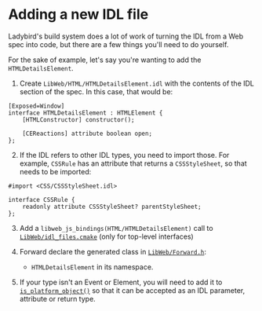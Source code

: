 # Adding a new IDL file

Ladybird's build system does a lot of work of turning the IDL from a Web spec into code, but there are a few things you'll need to do yourself.

For the sake of example, let's say you're wanting to add the `HTMLDetailsElement`.

1. Create `LibWeb/HTML/HTMLDetailsElement.idl` with the contents of the IDL section of the spec. In this case, that would be:
```webidl
[Exposed=Window]
interface HTMLDetailsElement : HTMLElement {
    [HTMLConstructor] constructor();

    [CEReactions] attribute boolean open;
};
```

2. If the IDL refers to other IDL types, you need to import those. For example, `CSSRule` has an attribute that returns a `CSSStyleSheet`, so that needs to be imported:
```webidl
#import <CSS/CSSStyleSheet.idl>

interface CSSRule {
    readonly attribute CSSStyleSheet? parentStyleSheet;
};
```

3. Add a `libweb_js_bindings(HTML/HTMLDetailsElement)` call to [`LibWeb/idl_files.cmake`](../Libraries/LibWeb/idl_files.cmake) (only for top-level interfaces)

4. Forward declare the generated class in [`LibWeb/Forward.h`](../Libraries/LibWeb/Forward.h):
    - `HTMLDetailsElement` in its namespace.

5. If your type isn't an Event or Element, you will need to add it to [`is_platform_object()`](../Meta/Lagom/Tools/CodeGenerators/LibWeb/BindingsGenerator/IDLGenerators.cpp)
   so that it can be accepted as an IDL parameter, attribute or return type.
